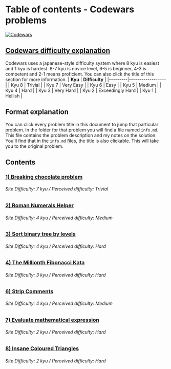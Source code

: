 # Table of contents - Codewars problems
[![Codewars](https://www.codewars.com/users/GillesVanPellicom/badges/large)](https://www.codewars.com/users/GillesVanPellicom)
## [Codewars difficulty explanation](https://docs.codewars.com/gamification/ranks/)
Codewars uses a japanese-style difficulty system where 8 kyu is easiest and 1 kyu is hardest.
8-7 kyu is novice level, 6-5 is beginner, 4-3 is competent and 2-1 means proficient. You can also click the title of this section for more information.
| **Kyu** | **Difficulty**   |
|---------|------------------|
| Kyu 8   | Trivial          |
| Kyu 7   | Very Easy        |
| Kyu 6   | Easy             |
| Kyu 5   | Medium           |
| Kyu 4   | Hard             |
| Kyu 3   | Very Hard        |
| Kyu 2   | Exceedingly Hard |
| Kyu 1   | Hellish          |
## Format explanation
You can click every problem title in this document to jump that particular problem.
In the folder for that problem you will find a file named ```info.md```. This file contains the problem description and my notes on the solution. You'll find that in the ```info.md``` files, the title is also clickable. This will take you to the original problem.

## Contents

### [1) Breaking chocolate problem](https://github.com/GillesVanPellicom/CodingProblems_2023/tree/master/src/CodeWars/problem1)
###### Site Difficulty: 7 kyu / Perceived difficulty: Trivial

### [2) Roman Numerals Helper](https://github.com/GillesVanPellicom/CodingProblems_2023/tree/master/src/CodeWars/problem2)
###### Site Difficulty: 4 kyu / Perceived difficulty: Medium

### [3) Sort binary tree by levels](https://github.com/GillesVanPellicom/CodingProblems_2023/tree/master/src/CodeWars/problem3)
###### Site Difficulty: 4 kyu / Perceived difficulty: Hard

### [4) The Millionth Fibonacci Kata](https://github.com/GillesVanPellicom/CodingProblems_2023/tree/master/src/CodeWars/problem4)
###### Site Difficulty: 3 kyu / Perceived difficulty: Hard

### [6) Strip Comments](https://github.com/GillesVanPellicom/CodingProblems_2023/tree/master/src/CodeWars/problem6)
###### Site Difficulty: 4 kyu / Perceived difficulty: Medium

### [7) Evaluate mathematical expression](https://github.com/GillesVanPellicom/CodingProblems_2023/tree/master/src/CodeWars/problem7)
###### Site Difficulty: 2 kyu / Perceived difficulty: Hard

### [8) Insane Coloured Triangles](https://github.com/GillesVanPellicom/CodingProblems_2023/tree/master/src/CodeWars/problem8)
###### Site Difficulty: 2 kyu / Perceived difficulty: Hard


